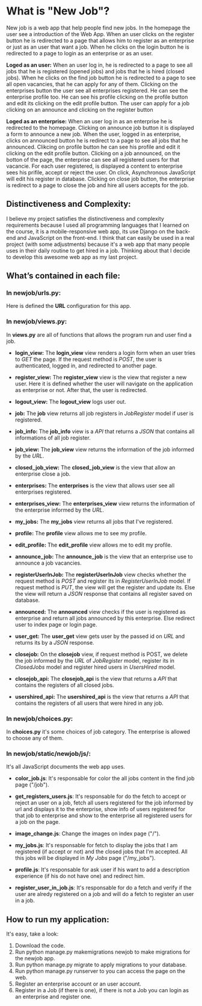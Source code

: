 # What is "New Job"?

New job is a web app that help people find new jobs. In the homepage the user see a introduction of the Web App. When an user clicks on the register button he is redirected to a page that allows him to register as an enterprise or just as an user that want a job. When he clicks on the login button he is redirected to a page to login as an enterprise or as an user.

**Loged as an user:**
  When an user log in, he is redirected to a page to see all jobs that he is registered (opened jobs) and jobs that he is hired (closed jobs). When he clicks on the find job button he is redirected to a page to see all open vacancies, that he can apply for any of them. Clicking on the enterprises button the user see all enterprises registered. He can see the enterprise profile too. He can see his profile clicking on the profile button and edit its clicking on the edit profile button. The user can apply for a job clicking on an announce and clicking on the register button
  
**Loged as an enterprise:**
  When an user log in as an enterprise he is redirected to the homepage. Clicking on announce job button it is displayed a form to announce a new job. When the user, logged in as enterprise, clicks on announced button he is redirect to a page to see all jobs that he announced. Clikcing on profile button he can see his profile and edit it clicking on the edit profile button. Clicking on a job announced, on the botton of the page, the enterprise can see all registered users for that vacancie. For each user registered, is displayed a content to enterprise sees his prifile, accept or reject the user. On click, Asynchronous JavaScript will edit his register in database. Clicking on close job button, the enterprise is redirect to a page to close the job and hire all users accepts for the job.
  
## Distinctiveness and Complexity:
I believe my project satisfies the distinctiveness and complexity requirements because I used all programming languages that I learned on the course, it is a mobile-responsive web app, its use Django on the back-end and JavaScript on the front-end. I think that can easily be used in a real project (with some adjustments) because it's a web app that many people uses in their daily routine to get hired in a job. Thinking about that I decide to develop this awesome web app as my last project.

## What’s contained in each file:
### In newjob/urls.py:
Here is defined the __URL__ configuration for this app.

### In newjob/views.py:
In __views.py__ are all of functions that allows the program run and user find a job. 
  - __login_view:__ The __login_view__ view renders a login form when an user tries to _GET_ the page. If the request method is _POST_, the user is authenticated, logged in, and redirected to another page.

  - __register_view:__ The __register_view__ view is the view that register a new user. Here it is defined whether the user will navigate on the application as enterprise or not. After that, the user is redirected.

  - __logout_view:__ The __logout_view__ logs user out.

  - __job:__ The __job__ view returns all job registers in _JobRegister_ model if user is registered.

  - __job_info:__ The **job_info** view is a _API_ that returns a _JSON_ that contains all informations of all job register.

  - __job_view:__ The **job_view** view returns the information of the job informed by the _URL_.

  - __closed_job_view:__ The **closed_job_view** is the view that allow an enterprise close a job.

  - __enterprises:__ The **enterprises** is the view that allows user see all enterprises registered.

  - __enterprises_view:__ The **enterprises_view** view returns the information of the enterprise informed by the _URL_.

  - __my_jobs:__ The **my_jobs** view returns all jobs that I've registered.

  - __profile:__ The **profile** view allows me to see my profile.

  - __edit_profile:__ The **edit_profile** view allows me to edit my profile.

  - __announce_job:__ The **announce_job** is the view that an enterprise use to announce a job vacancies.

  - __registerUserInJob:__ The **registerUserInJob** view checks whether the request method is _POST_ and register its in _RegisterUserInJob_ model. If request method is _PUT_, the view will get the register and update its. Else the view will return a _JSON_ response that contains all register saved on database.

  - __announced:__ The **announced** view checks if the user is registered as enterprise and return all jobs announced by this enterprise. Else redirect user to index page or login page.

  - __user_get:__ The **user_get** view gets user by the passed id on _URL_ and returns its by a _JSON_ response.

  - __closejob:__ On the **closejob** view, if request method is POST, we delete the job informed by the *URL* of *JobRegister* model, register its in *ClosedJobs* model and register hired users in *UsersHired* model.

  - __closejob_api:__ The **closejob_api** is the view that returns a *API* that contains the registers of all closed jobs.
  
  - __usershired_api:__ The **usershired_api** is the view that returns a *API* that contains the registers of all users that were hired in any job.
 
### In newjob/choices.py:
In __choices.py__ it's some choices of job category. The enterprise is allowed to choose any of them.

### In newjob/static/newjob/js/:
It's all JavaScript documents the web app uses.
  - __color_job.js__: It's responsable for color the all jobs content in the find job page ("/job").

  - __get_registers_users.js__: It's responsable for do the fetch to accept or reject an user on a job, fetch all users registered for the job informed by url and displays it to the enterprise, show info of users registered for that job to enterprise and show to the enterprise all registered users for a job on the page.
  
  -  __image_change.js__: Change the images on index page ("/").
 
  -  __my_jobs.js__: It's responsable for fetch to display the jobs that I am registered (if accept or not) and the closed jobs that I'm accepted. All this jobs will be displayed in _My Jobs_ page ("/my_jobs").
     
  -  __profile.js__: It's responsable for ask user if his want to add a description experience (if his do not have one) and redirect him.
   
  -  __register_user_in_job.js__: It's responsable for do a fetch and verify if the user are alredy registered on a job and will do a fetch to register an user in a job.

## How to run my application:
It's easy, take a look:
  1. Download the code.
  2. Run python manage.py makemigrations newjob to make migrations for the newjob app.
  3. Run python manage.py migrate to apply migrations to your database.
  4. Run python manage.py runserver to you can access the page on the web.
  5. Register an enterprise account or an user account.
  6. Register in a Job (if there is one), if there is not a Job you can login as an enterprise and register one.
